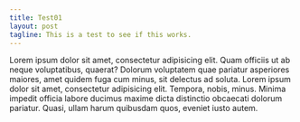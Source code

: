 ```yaml
---
title: Test01
layout: post
tagline: This is a test to see if this works.
---
```


Lorem ipsum dolor sit amet, consectetur adipisicing elit. Quam officiis ut ab neque voluptatibus, quaerat? Dolorum voluptatem quae pariatur asperiores maiores, amet quidem fuga cum minus, sit delectus ad soluta.
Lorem ipsum dolor sit amet, consectetur adipisicing elit. Tempora, nobis, minus. Minima impedit officia labore ducimus maxime dicta distinctio obcaecati dolorum pariatur. Quasi, ullam harum quibusdam quos, eveniet iusto autem.